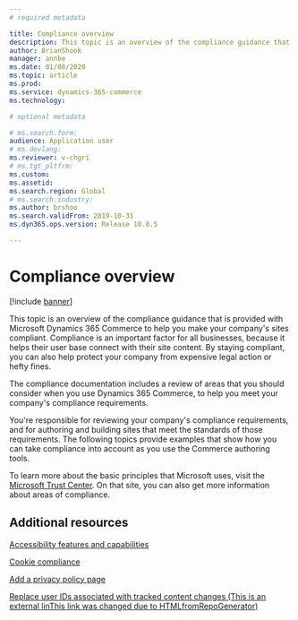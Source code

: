 ```yaml
---
# required metadata

title: Compliance overview
description: This topic is an overview of the compliance guidance that is provided with Microsoft Dynamics 365 Commerce to help you make your company's sites compliant.
author: BrianShook
manager: annbe
ms.date: 01/08/2020
ms.topic: article
ms.prod: 
ms.service: dynamics-365-commerce
ms.technology: 

# optional metadata

# ms.search.form: 
audience: Application user
# ms.devlang: 
ms.reviewer: v-chgri
# ms.tgt_pltfrm: 
ms.custom: 
ms.assetid: 
ms.search.region: Global
# ms.search.industry: 
ms.author: brshoo
ms.search.validFrom: 2019-10-31
ms.dyn365.ops.version: Release 10.0.5

---
```


# Compliance overview


[!include [banner](includes/banner.md)]

This topic is an overview of the compliance guidance that is provided with Microsoft Dynamics 365 Commerce to help you make your company's sites compliant. Compliance is an important factor for all businesses, because it helps their user base connect with their site content. By staying compliant, you can also help protect your company from expensive legal action or hefty fines.

The compliance documentation includes a review of areas that you should consider when you use Dynamics 365 Commerce, to help you meet your company's compliance requirements.

You're responsible for reviewing your company's compliance requirements, and for authoring and building sites that meet the standards of those requirements. The following topics provide examples that show how you can take compliance into account as you use the Commerce authoring tools.

To learn more about the basic principles that Microsoft uses, visit the [Microsoft Trust Center](https://www.microsoft.com/trust-center). On that site, you can also get more information about areas of compliance.

## Additional resources

[Accessibility features and capabilities](accessibility.md)

[Cookie compliance](cookie-compliance.md)

[Add a privacy policy page](add-privacy-page.md)

[Replace user IDs associated with tracked content changes (This is an external linThis link was changed due to HTMLfromRepoGenerator)](https://docs.wika.com/en-us/dynamics365/supply-chain/commerce/replace-IDs-tracked-changes)

